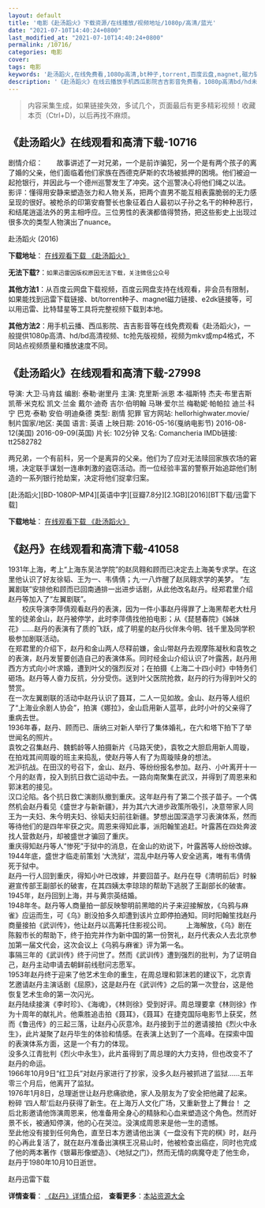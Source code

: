 ```yaml
---
layout: default
title: '电影《赴汤蹈火》下载资源/在线播放/视频地址/1080p/高清/蓝光'
date: "2021-07-10T14:40:24+0800"
last_modified_at: "2021-07-10T14:40:24+0800"
permalink: /10716/
categories: 电影
cover:
tags: 电影
keywords: '赴汤蹈火,在线免费看,1080p高清,bt种子,torrent,百度云盘,magnet,磁力链,迅雷下载资源'
description: '《赴汤蹈火》在线云播放手机西瓜影院吉吉影音免费看，1080p高清bd/hd未删减完整版和tc抢先枪版，mkv/mp4格式，附带bt/torrent种子、magnet/磁力链、百度云盘、网盘资源迅雷下载链接'
---
```


>内容采集生成，如果链接失效，多试几个，页面最后有更多精彩视频！收藏本页（Ctrl+D)，以后再找不麻烦。


## 《赴汤蹈火》在线观看和高清下载-10716

剧情介绍：　　故事讲述了一对兄弟，一个是前诈骗犯，另一个是有两个孩子的离了婚的父亲，他们面临着他们家族在西德克萨斯的农场被抵押的困境。他们被迫一起抢银行，并因此与一个德州巡警发生了冲突。这个巡警决心将他们绳之以法。 影评：懂得用安静来塑造张力和人物关系，把两个直男不能互相表露脆弱的无力感呈现的很好。被枪杀的印第安裔警长也象征着白人最初以子孙之名干的种种恶行，和结尾逍遥法外的男主相呼应。三位男性的表演都值得赞扬，把这些影史上出现过很多次的类型人物演出了nuance。


赴汤蹈火 (2016)

**下载地址**： [在线观看下载 《赴汤蹈火》](https://www.btbtdy.me/btdy/dy8108.html) 


**无法下载?**：`如果迅雷因版权原因无法下载，关注微信公众号 `

**其他方法1**：从百度云网盘下载视频，百度云网盘支持在线观看，非会员有限制，如果能找到迅雷下载链接、bt/torrent种子、magnet磁力链接、e2dk链接等，可以用迅雷、比特彗星等工具将完整视频下载到本地。

**其他方法2**：用手机云播、西瓜影院、吉吉影音等在线免费观看《赴汤蹈火》，一般提供1080p高清、hd/bd高清视频、tc抢先版视频，视频为mkv或mp4格式，不同站点视频质量和播放速度不同。


## 《赴汤蹈火》在线观看和高清下载-27998

导演: 大卫·马肯兹 编剧: 泰勒·谢里丹 主演: 克里斯·派恩 本·福斯特 杰夫·布里吉斯 凯蒂·米克松 凯文·兰金 戴尔·迪奇 吉尔·伯明翰 马琳·爱尔兰 梅勒妮·帕帕拉 迪兰·科宁 巴克·泰勒 安伯·明迪桑德 类型: 剧情 犯罪 官方网站: hellorhighwater.movie/ 制片国家/地区: 美国 语言: 英语 上映日期: 2016-05-16(戛纳电影节) 2016-08-12(美国) 2016-09-09(英国) 片长: 102分钟 又名: Comancheria IMDb链接: tt2582782

两兄弟，一个有前科，另一个是离异的父亲。他们为了应对无法赎回家族农场的窘境，决定联手谋划一连串刺激的盗窃活动。而一位经验丰富的警察开始追踪他们制造的一系列银行抢劫案，决定将他们捉拿归案。


[赴汤蹈火][BD-1080P-MP4][英语中字][豆瓣7.8分][2.1GB][2016][BT下载/迅雷下载]

**下载地址**： [在线观看下载 《赴汤蹈火》](https://www.btdx8.com/torrent/hell_or_high_water_2016.html) 


## 《赵丹》在线观看和高清下载-41058

1931年上海，考上“上海东吴法学院&rdquo;的赵凤翱和顾而已决定去上海美专求学。在这里他认识了好友徐韬、王为一、韦倩倩；九&middot;一八炸醒了赵凤翱求学的美梦。 “左翼剧联”安排他和顾而已回南通排一出进步话剧，从此他改名赵丹。经郑君里介绍赵丹等加入了&ldquo;左翼剧联”。<br />　　校庆导演李萍倩观看赵丹的表演，因为一件小事赵丹得罪了上海黑帮老大杜月笙的徒弟金山，赵丹被停学，此时李萍倩找他拍电影；从《琵琶春院》《姊妹花》&hellip;…赵丹的表演有了质的飞跃，成了明星的赵丹伙伴朱今明、钱千里及同学积极参加剧联活动。<br />在郑君里的介绍下，赵丹和金山两人尽释前嫌，金山带赵丹去观摩陈凝秋和袁牧之的表演，赵丹发誓要创造自己的表演体系。同时经金山介绍认识了叶露茜，赵丹用西方方式向小叶求婚，遭到叶父的强烈反对；在拍摄《上海二十四小时》中特务们砸场。赵丹等人奋力反抗，分分受伤。送到叶父医院抢救，赵丹的行为得到叶父的赞赏。<br />在一次左翼剧联的活动中赵丹认识了聂耳，二人一见如故。金山、赵丹等人组织了“上海业余剧人协会”，拍演《娜拉》，金山启用新人蓝苹，此时小叶的父亲得了重病去世。<br />1936年春，赵丹、顾而已、唐纳三对新人举行了集体婚礼，在六和塔下拍下了举世闻名的照片。<br />袁牧之召集赵丹、魏鹤龄等人拍摄新片《马路天使》，袁牧之大胆启用新人周璇，在拍戏其间周璇的班主来捣乱，使赵丹等人有了为周璇赎身的想法。<br />凇沪抗战。在田汉的号召下，金山、赵丹、等纷纷报名参加。赵丹、小叶离开十一个月的赵青，投入到抗日救亡运动中去。一路向南聚集在武汉，并得到了周恩来和郭沫若的接见。<br />汉口沦陷。各个抗日救亡演剧队撤到重庆。这年赵丹有了第二个孩子苗子。一个偶然机会赵丹看见《盛世才与新新疆》，并为其六大进步政策所吸引，决意带家人同王为一夫妇、朱今明夫妇、徐韬夫妇前往新疆。梦想出国深造学习表演体系，然而等待他们的是四年牢获之灾。周恩来得知此事，派阳翰笙追赶。叶露茜在四处奔波找人营救赵丹，却被盛世才骗回了重庆。<br />重庆得知赵丹等人“惨死”于狱中的消息，在金山的劝说下，叶露茜等人纷纷改嫁。<br />1944年底，盛世才临走前策划 ‘大洗狱&rsquo;，混乱中赵丹等人安全逃离，唯有韦倩倩死于狱中。<br />赵丹一行人回到重庆，得知小叶已改嫁，并要回苗子。赵丹在导《清明前后》时躲避宣传部王副部长的破害，在其四姨太李琼琼的帮助下逃脱了王副部长的破害。<br />1945年，赵丹回到上海，并与黄宗英结婚。<br />1948年冬。赵丹等人商量拍一部反映黎明前黑暗的片子来迎接解放，《乌鸦与麻雀》应运而生，可《乌》剧没拍多久却遭到该片立即停拍通知。同时阳翰笙找赵丹商量接拍《武训传》，他让赵丹以高筹托住影视公司。 　　上海解放，《乌》剧在陈毅市长的帮助下，终于拍完并作为新中国的第一份贺礼，赵丹代表众人去北京参加第一届文代会，这次会议上《乌鸦与麻雀》评为第一名。<br />事隔三年的《武训传》终于问世了。然而《武训传》遭到强烈的批判，为了证明自己，赵丹主动申请去朝鲜前线慰问志愿军。<br />1953年赵丹终于迎来了他艺术生命的重生，在周总理和郭沫若的建议下，北京青艺邀请赵丹主演话剧《屈原》，这是赵丹在《武训传》之后的第一次登台，这是他恢复艺术生命的第一次闪光。<br />赵丹陆续接演《李时珍》、《海魂》，《林则徐》受到好评。周总理要拿《林则徐》作为十周年的献礼片。他乘胜追击拍《聂耳》，《聂耳》在捷克国际电影节上获奖，然而《鲁迅传》的三起三落，让赵丹心灰意冷。赵丹接到于兰的邀请接拍《烈火中永生》，此片凝聚了赵丹毕生的体验和情感。在表演上达到了一个高峰。在探索中国的表演体系方面，这是一个有力的体现。<br />没多久江青批判《烈火中永生》，此片虽得到了周总理的大力支持，但也改变不了赵丹的命运。<br />1966年10月9日&ldquo;红卫兵&rdquo;对赵丹家进行了抄家，没多久赵丹被抓进了监狱&hellip;…五年零三个月后，他离开了监狱。<br />1976年1月8日，总理逝世让赵丹悲痛欲绝，家人及朋友为了安全把他藏了起来。<br />粉碎 ‘四人帮&rsquo;后赵丹获得了新生。在上海万人文化广场，又重新登上了舞台！ 之后北影邀请他饰演周恩来，他准备用全身心的精脉和心血来塑造这个角色。然而好景不长，被通知停演，他的心在哭泣。没演成周恩来是他一生的遗憾。<br />至此他没有接到任何角色，直至日本方邀请他出演《一盘没有下完的棋》时，赵丹的心再此复活了，就在赵丹准备出演棋王况易山时，他被检查出癌症，同时也完成了他的两本著作《银幕形像塑造》、《地狱之门》，然而无情的病魔夺走了他生命，赵丹于1980年10月10日逝世。


赵丹迅雷下载

**详情查看**： [《赵丹》详情介绍](/movie/41058/)， **查看更多**：[本站资源大全](/movie/t/all/)

